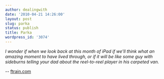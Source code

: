 ```yaml
---
author: dealingwith
date: '2010-04-21 14:26:00'
layout: post
slug: parka
status: publish
title: Parka
wordpress_id: '3074'
---
```


_I wonder if when we look back at this month of iPad if we'll think what an
amazing moment to have lived through, or if it will be like some guy with
sideburns telling your dad about the reel-to-reel player in his carpeted van._

-- [ftrain.com][1]

   [1]: http://www.ftrain.com/green-parka-and-so-on.html

